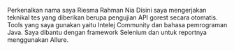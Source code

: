 Perkenalkan nama saya Riesma Rahman Nia
Disini saya mengerjakan teknikal tes yang diberikan berupa pengujian API gorest secara otomatis.
Tools yang saya gunakan yaitu Intelej Community dan bahasa pemrograman Java.
Saya dibantu dengan framework Selenium dan untuk reportnya menggunakan Allure.

